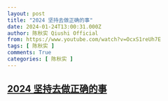 ```yaml
---
layout: post
title: "2024 坚持去做正确的事"
date: 2024-01-24T13:00:31.000Z
author: 陈秋实 Qiushi Official
from: https://www.youtube.com/watch?v=OcxS1reUh7E
tags: [ 陈秋实 ]
comments: True
categories: [ 陈秋实 ]
---
```

<!--1706101231000-->
[2024 坚持去做正确的事](https://www.youtube.com/watch?v=OcxS1reUh7E)
------

<div>

</div>
